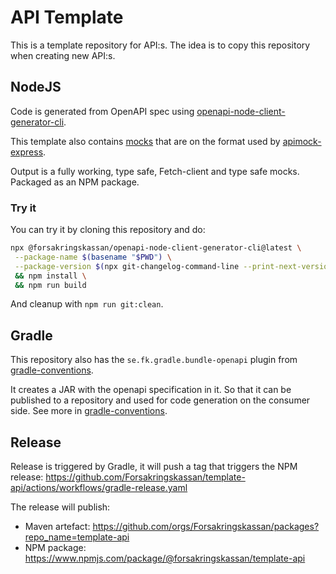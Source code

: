 # API Template

This is a template repository for API:s. The idea is to copy this repository when creating new API:s.

## NodeJS

Code is generated from OpenAPI spec using [openapi-node-client-generator-cli](https://github.com/Forsakringskassan/openapi-node-client-generator-cli).

This template also contains [mocks](/src/mock) that are on the format used by [apimock-express](https://github.com/Forsakringskassan/apimock-express).

Output is a fully working, type safe, Fetch-client and type safe mocks. Packaged as an NPM package.

### Try it

You can try it by cloning this repository and do:

```sh
npx @forsakringskassan/openapi-node-client-generator-cli@latest \
 --package-name $(basename "$PWD") \
 --package-version $(npx git-changelog-command-line --print-next-version) \
 && npm install \
 && npm run build
```

And cleanup with `npm run git:clean`.

## Gradle

This repository also has the `se.fk.gradle.bundle-openapi` plugin from [gradle-conventions](https://github.com/Forsakringskassan/gradle-conventions).

It creates a JAR with the openapi specification in it. So that it can be published to a repository and used for code generation on the consumer side. See more in [gradle-conventions](https://github.com/Forsakringskassan/gradle-conventions).

## Release

Release is triggered by Gradle, it will push a tag that triggers the NPM release: <https://github.com/Forsakringskassan/template-api/actions/workflows/gradle-release.yaml>

The release will publish:

- Maven artefact: <https://github.com/orgs/Forsakringskassan/packages?repo_name=template-api>
- NPM package: <https://www.npmjs.com/package/@forsakringskassan/template-api>
